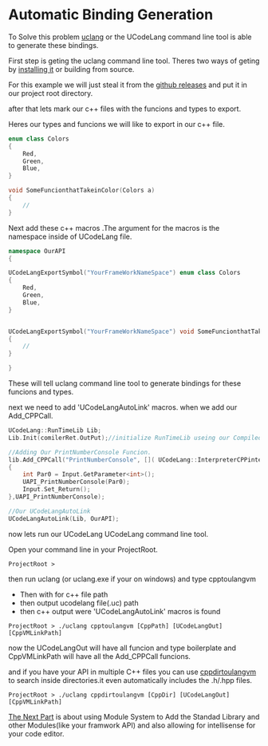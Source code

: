 # Automatic Binding Generation

To Solve this problem [uclang](../UCodeCL/UCodeCl.md) or the UCodeLang command line tool is able to generate these bindings.

First step is geting the uclang command line tool.
Theres two ways of geting by [installing it](../GetingStartedUsers.md) or building from source.

For this example we will just steal it from the [github releases](https://github.com/LostbBlizzard/UCodeLang/releases/latest) and put it in our project root directory.


after that lets mark our c++ files with the funcions and types to export.


Heres our types and funcions we will like to export in our c++ file.
```cpp
enum class Colors
{
    Red,
    Green,
    Blue,
}

void SomeFuncionthatTakeinColor(Colors a)
{
    //
}
```
Next add these c++ macros .The argument for the macros is the namespace inside of UCodeLang file.

```cpp
namespace OurAPI
{

UCodeLangExportSymbol("YourFrameWorkNameSpace") enum class Colors
{
    Red,
    Green,
    Blue,
}


UCodeLangExportSymbol("YourFrameWorkNameSpace") void SomeFuncionthatTakeinColor(Colors a)
{
    //
}

}
```
These will tell uclang command line tool to generate bindings for these funcions and types.

next we need to add 'UCodeLangAutoLink' macros.
when we add our Add_CPPCall.
```cpp
UCodeLang::RunTimeLib Lib;
Lib.Init(comilerRet.OutPut);//initialize RunTimeLib useing our Compiled code.

//Adding Our PrintNumberConsole Funcion.
lib.Add_CPPCall("PrintNumberConsole", []( UCodeLang::InterpreterCPPinterface& Input)
{
	int Par0 = Input.GetParameter<int>();
    UAPI_PrintNumberConsole(Par0);
    Input.Set_Return();
},UAPI_PrintNumberConsole);

//Our UCodeLangAutoLink
UCodeLangAutoLink(Lib, OurAPI);
```

now lets run our UCodeLang UCodeLang command line tool.

Open your command line in your ProjectRoot.
```
ProjectRoot >
```

then run uclang (or uclang.exe if your on windows) and type cpptoulangvm 

- Then with for c++ file path
- then output ucodelang file(.uc) path
- then c++ output were 'UCodeLangAutoLink' macros is found

```
ProjectRoot > ./uclang cpptoulangvm [CppPath] [UCodeLangOut] [CppVMLinkPath]
```

now the UCodeLangOut will have all funcion and type boilerplate and CppVMLinkPath will have all the Add_CPPCall funcions.

and if you have your API in multiple C++ files you can use [cppdirtoulangvm](../UCodeCL/Commands/cppdirtoulangvm.md) to search inside directories.it even automatically includes the .h/.hpp files.
```
ProjectRoot > ./uclang cppdirtoulangvm [CppDir] [UCodeLangOut] [CppVMLinkPath]
```

[The Next Part](./StandardLibAndModules.md) is about using Module System to Add the Standad Library and other Modules(like your framwork API) and also allowing for intellisense for your code editor.